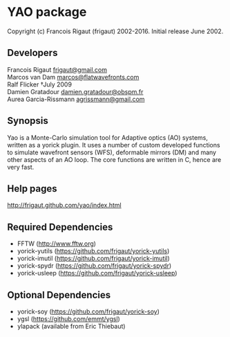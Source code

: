 # YAO package

Copyright (c) Francois Rigaut (frigaut) 2002-2016.
Initial release June 2002.

## Developers
Francois Rigaut         frigaut@gmail.com  
Marcos van Dam          marcos@flatwavefronts.com  
Ralf Flicker            †July 2009  
Damien Gratadour        damien.gratadour@obspm.fr  
Aurea Garcia-Rissmann   agrissmann@gmail.com

## Synopsis
Yao is a Monte-Carlo simulation tool for Adaptive optics (AO) systems, written as a yorick plugin. It uses a number of custom developed functions to simulate wavefront sensors (WFS), deformable mirrors (DM) and many other aspects of an AO loop. The core functions are written in C, hence are very fast.

## Help pages
http://frigaut.github.com/yao/index.html


## Required Dependencies

- FFTW (http://www.fftw.org)
- yorick-yutils (https://github.com/frigaut/yorick-yutils)
- yorick-imutil (https://github.com/frigaut/yorick-imutil)
- yorick-spydr (https://github.com/frigaut/yorick-spydr)
- yorick-usleep (https://github.com/frigaut/yorick-usleep)

## Optional Dependencies
- yorick-soy (https://github.com/frigaut/yorick-soy)
- ygsl (https://github.com/emmt/ygsl)
- ylapack (available from Eric Thiebaut)